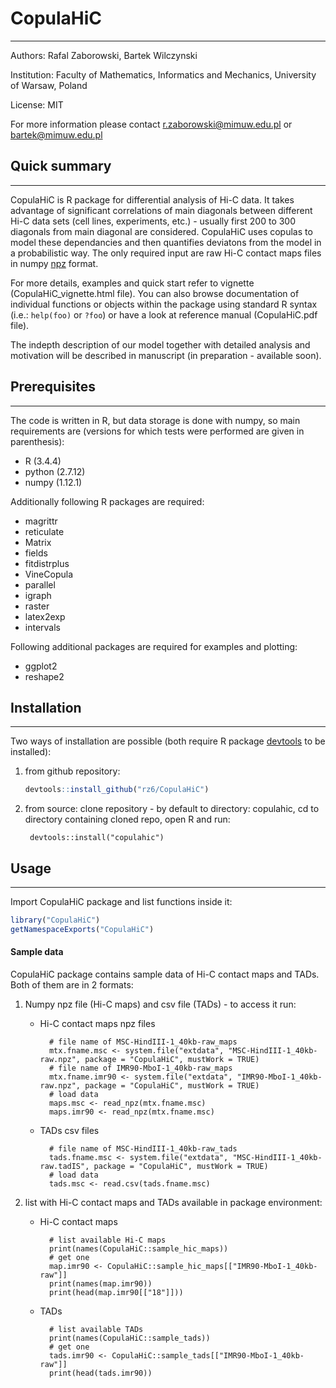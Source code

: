 # CopulaHiC #
------------------------------

Authors: Rafal Zaborowski, Bartek Wilczynski

Institution: Faculty of Mathematics, Informatics and Mechanics, University of Warsaw, Poland

License: MIT

For more information please contact r.zaborowski@mimuw.edu.pl or bartek@mimuw.edu.pl

## Quick summary ##
-------------------

CopulaHiC is R package for differential analysis of Hi-C data. It takes advantage of significant correlations of main diagonals between different Hi-C data sets (cell lines, experiments, etc.) - usually first 200 to 300 diagonals from main diagonal are considered. CopulaHiC uses copulas to model these dependancies and then quantifies deviatons from the model in a probabilistic way. The only required input are raw Hi-C contact maps files in numpy [npz](https://kite.com/python/docs/numpy.lib.npyio.NpzFile) format.

For more details, examples and quick start refer to vignette (CopulaHiC_vignette.html file). You can also browse documentation of individual functions or objects within the package using standard R syntax (i.e.: `help(foo)` or `?foo`) or have a look at reference manual (CopulaHiC.pdf file).

The indepth description of our model together with detailed analysis and motivation will be described in manuscript (in preparation - available soon).

## Prerequisites ##
-------------------

The code is written in R, but data storage is done with numpy, so main requirements are (versions for which tests were performed are given in parenthesis):

*  R (3.4.4)
*  python (2.7.12)
*  numpy (1.12.1)

Additionally following R packages are required:

*  magrittr
*  reticulate
*  Matrix
*  fields
*  fitdistrplus
*  VineCopula
*  parallel
*  igraph
*  raster
*  latex2exp
*  intervals

Following additional packages are required for examples and plotting:

*  ggplot2
*  reshape2

## Installation ##
-------------------

Two ways of installation are possible (both require R package [devtools](https://cran.r-project.org/web/packages/devtools/index.html) to be installed):

1. from github repository:

    ```r
    devtools::install_github("rz6/CopulaHiC")
    ```

2. from source: clone repository - by default to directory: copulahic, cd to directory containing cloned repo, open R and run:
 
        devtools::install("copulahic")
    
## Usage ##
-----------

Import CopulaHiC package and list functions inside it:
```r
library("CopulaHiC")
getNamespaceExports("CopulaHiC")
```

#### Sample data ####

CopulaHiC package contains sample data of Hi-C contact maps and TADs. Both of them are in 2 formats:  

1. Numpy npz file (Hi-C maps) and csv file (TADs) - to access it run:

    * Hi-C contact maps npz files

            # file name of MSC-HindIII-1_40kb-raw_maps
            mtx.fname.msc <- system.file("extdata", "MSC-HindIII-1_40kb-raw.npz", package = "CopulaHiC", mustWork = TRUE)
            # file name of IMR90-MboI-1_40kb-raw_maps
            mtx.fname.imr90 <- system.file("extdata", "IMR90-MboI-1_40kb-raw.npz", package = "CopulaHiC", mustWork = TRUE)
            # load data
            maps.msc <- read_npz(mtx.fname.msc)
            maps.imr90 <- read_npz(mtx.fname.msc)

    * TADs csv files

            # file name of MSC-HindIII-1_40kb-raw_tads
            tads.fname.msc <- system.file("extdata", "MSC-HindIII-1_40kb-raw.tadIS", package = "CopulaHiC", mustWork = TRUE)
            # load data
            tads.msc <- read.csv(tads.fname.msc)

2. list with Hi-C contact maps and TADs available in package environment:

    * Hi-C contact maps

            # list available Hi-C maps
            print(names(CopulaHiC::sample_hic_maps))
            # get one
            map.imr90 <- CopulaHiC::sample_hic_maps[["IMR90-MboI-1_40kb-raw"]]
            print(names(map.imr90))
            print(head(map.imr90[["18"]]))

    * TADs

            # list available TADs
            print(names(CopulaHiC::sample_tads))
            # get one
            tads.imr90 <- CopulaHiC::sample_tads[["IMR90-MboI-1_40kb-raw"]]
            print(head(tads.imr90))

